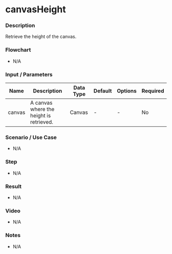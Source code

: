 # canvasHeight

### Description

Retrieve the height of the canvas.

### Flowchart

- N/A

### Input / Parameters

| Name | Description | Data Type | Default | Options | Required |
| ------ | ------ | ------ | ------ | ------ | ------ |
| canvas | A canvas where the height is retrieved. | Canvas | - | - | No |

### Scenario / Use Case

- N/A

### Step

- N/A

### Result

- N/A

### Video

- N/A

### Notes

- N/A